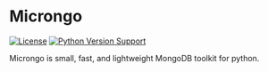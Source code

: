# Microngo

[![License](https://img.shields.io/badge/license-MIT-blue.svg)](https://github.com/emsuryadi/Microngo/blob/master/LICENSE)
[![Python Version Support](https://img.shields.io/badge/python-3.x-blue.svg)](https://www.python.org/)

Microngo is small, fast, and lightweight MongoDB toolkit for python.
